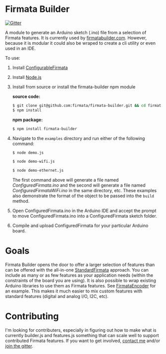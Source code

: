 Firmata Builder
===

[![Gitter](https://badges.gitter.im/Join%20Chat.svg)](https://gitter.im/firmata/firmata-builder?utm_source=badge&utm_medium=badge&utm_campaign=pr-badge&utm_content=badge)

A module to generate an Arduino sketch (.ino) file from a selection of Firmata features. It is currently used by [firmatabuilder.com](http://firmatabuilder.com). However, because it is modular it could also be wraped to create a cli utility or even used in an IDE.

To use:

1. Install [ConfigurableFirmata](https://github.com/firmata/ConfigurableFirmata)
2. Install [Node.js](http://nodejs.org)
3. Install from source or install the firmata-builder npm module

    **source code:**

    ```bash
    $ git clone git@github.com:firmata/firmata-builder.git && cd firmata-builder
    $ npm install
    ```

    **npm package:**

    ```bash
    $ npm install firmata-builder
    ```

4. Navigate to the `examples` directory and run either of the following command:

    ```bash
    $ node demo.js
    ```

    ```bash
    $ node demo-wifi.js
    ```

    ```bash
    $ node demo-ethernet.js
    ```

    The first command above will generate a file named *ConfiguredFirmata.ino* and the second will generate a file named *ConfiguredFirmataWiFi.ino* in the same directory, etc. These examples also demonstrate the format of the object to be passed into the `build` method.

5. Open ConfiguredFirmata.ino in the Arduino IDE and accept the prompt to move ConfiguredFirmata.ino into a ConfiguredFirmata sketch folder.

6. Compile and upload ConfiguredFirmata for your particular Arduino board.

Goals
===

Firmata Builder opens the door to offer a larger selection of features than can be offered with the all-in-one [StandardFirmata](https://github.com/firmata/arduino/blob/master/examples/StandardFirmata/StandardFirmata.ino) approach. You can include as many or as few features as your application needs (within the constraints of the board you are using). It is also possible to wrap existing Arduino libraries to use them as Firmata features. See [FirmataEncoder](https://github.com/firmata/FirmataEncoder) for an example. This makes it much easier to mix custom features with standard features (digital and analog I/O, I2C, etc).

Contributing
===

I'm looking for contributers, especially in figuring out how to make what is currently builder.js and features.js something that can scale well to support contributed Firmata features. If you want to get involved, [contact me](https://github.com/soundanalogous) and/or [join the gitter](https://gitter.im/firmata/firmata-builder?utm_source=badge&utm_medium=badge&utm_campaign=pr-badge&utm_content=badge).
